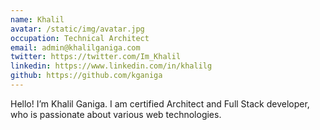```yaml
---
name: Khalil
avatar: /static/img/avatar.jpg
occupation: Technical Architect
email: admin@khalilganiga.com
twitter: https://twitter.com/Im_Khalil
linkedin: https://www.linkedin.com/in/khalilg
github: https://github.com/kganiga
---
```


Hello! I’m Khalil Ganiga. I am certified Architect and Full Stack developer, who is passionate about various web technologies.
